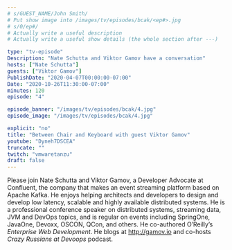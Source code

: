```yaml
---
# s/GUEST_NAME/John Smith/
# Put show image into /images/tv/episodes/bcak/<ep#>.jpg
# s/0/ep#/
# Actually write a useful description
# Actually write a useful show details (the whole section after ---)

type: "tv-episode"
Description: "Nate Schutta and Viktor Gamov have a conversation"
hosts: ["Nate Schutta"]
guests: ["Viktor Gamov"]
PublishDate: "2020-04-07T00:00:00-07:00"
Date: "2020-10-26T11:30:00-07:00"
minutes: 120
episode: "4"

episode_banner: "/images/tv/episodes/bcak/4.jpg"
episode_image: "/images/tv/episodes/bcak/4.jpg"

explicit: "no"
title: "Between Chair and Keyboard with guest Viktor Gamov"
youtube: "Dyneh7DSCEA"
truncate: ""
twitch: "vmwaretanzu"
draft: false
---
```


Please join Nate Schutta and Viktor Gamov, a Developer Advocate at Confluent, the company that makes an event streaming platform based on Apache Kafka. He enjoys helping architects and developers to design and develop low latency, scalable and highly available distributed systems. He is a professional conference speaker on distributed systems, streaming data, JVM and DevOps topics, and is regular on events including SpringOne, JavaOne, Devoxx, OSCON, QCon, and others. He co-authored O’Reilly’s _Enterprise Web Development_. He blogs at http://gamov.io and co-hosts *Crazy Russians at Devoops* podcast.
